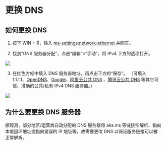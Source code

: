 # 更换 DNS

## 如何更换 DNS
1. 按下 WIN + R，输入 [ms-settings:network-ethernet](ms-settings:network-ethernet) 并回车。

2. 找到“DNS 服务器分配”，点击“编辑”>“手动”，将 IPv4 下方的选项打开。

![](../assets/appendix/change-DNS/edit.png)

3. 在红色方框中填入 DNS 服务器地址，再点击下方的“保存”。
（可填入 1.1.1.1、[OpenDNS](https://www.opendns.com)、[Google](https://developers.google.cn/speed/public-dns)、[阿里云公共 DNS](https://alidns.com) 、[腾讯云公共 DNS](https://dns.pub) 等其它可信、准确的公共/私有 IPv4 DNS 服务器。）

![](../assets/appendix/change-DNS/enter-and-change.png)

## 为什么要更换 DNS 服务器
据观测，部分地区/运营商自动分配的 DNS 服务器将 aka.ms 等链接空解析、指向本地回环地址或指向错误的 IP 地址等，故需要更改 DNS 以保证服务链接可以被正常解析。